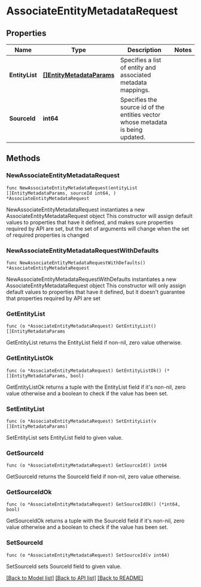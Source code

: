 # AssociateEntityMetadataRequest

## Properties

Name | Type | Description | Notes
------------ | ------------- | ------------- | -------------
**EntityList** | [**[]EntityMetadataParams**](EntityMetadataParams.md) | Specifies a list of entity and associated metadata mappings. | 
**SourceId** | **int64** | Specifies the source id of the entities vector whose metadata is being updated. | 

## Methods

### NewAssociateEntityMetadataRequest

`func NewAssociateEntityMetadataRequest(entityList []EntityMetadataParams, sourceId int64, ) *AssociateEntityMetadataRequest`

NewAssociateEntityMetadataRequest instantiates a new AssociateEntityMetadataRequest object
This constructor will assign default values to properties that have it defined,
and makes sure properties required by API are set, but the set of arguments
will change when the set of required properties is changed

### NewAssociateEntityMetadataRequestWithDefaults

`func NewAssociateEntityMetadataRequestWithDefaults() *AssociateEntityMetadataRequest`

NewAssociateEntityMetadataRequestWithDefaults instantiates a new AssociateEntityMetadataRequest object
This constructor will only assign default values to properties that have it defined,
but it doesn't guarantee that properties required by API are set

### GetEntityList

`func (o *AssociateEntityMetadataRequest) GetEntityList() []EntityMetadataParams`

GetEntityList returns the EntityList field if non-nil, zero value otherwise.

### GetEntityListOk

`func (o *AssociateEntityMetadataRequest) GetEntityListOk() (*[]EntityMetadataParams, bool)`

GetEntityListOk returns a tuple with the EntityList field if it's non-nil, zero value otherwise
and a boolean to check if the value has been set.

### SetEntityList

`func (o *AssociateEntityMetadataRequest) SetEntityList(v []EntityMetadataParams)`

SetEntityList sets EntityList field to given value.


### GetSourceId

`func (o *AssociateEntityMetadataRequest) GetSourceId() int64`

GetSourceId returns the SourceId field if non-nil, zero value otherwise.

### GetSourceIdOk

`func (o *AssociateEntityMetadataRequest) GetSourceIdOk() (*int64, bool)`

GetSourceIdOk returns a tuple with the SourceId field if it's non-nil, zero value otherwise
and a boolean to check if the value has been set.

### SetSourceId

`func (o *AssociateEntityMetadataRequest) SetSourceId(v int64)`

SetSourceId sets SourceId field to given value.



[[Back to Model list]](../README.md#documentation-for-models) [[Back to API list]](../README.md#documentation-for-api-endpoints) [[Back to README]](../README.md)


